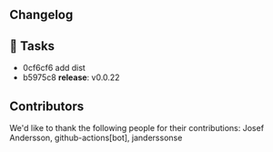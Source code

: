 ## Changelog

## 🧰 Tasks
- 0cf6cf6 add dist
- b5975c8 **release**: v0.0.22


## Contributors
We'd like to thank the following people for their contributions:
Josef Andersson, github-actions[bot], janderssonse